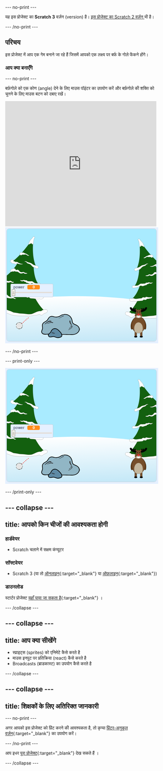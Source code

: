 --- no-print ---

यह इस प्रोजेक्ट का **Scratch 3** वर्ज़न (version) है। [इस प्रोजेक्ट का Scratch 2 वर्ज़न ](https://projects.raspberrypi.org/hi-IN/projects/snowball-fight-scratch2) भी है।

--- /no-print ---

## परिचय

इस प्रोजेक्ट में आप एक गेम बनाने जा रहे हैं जिसमें आपको एक लक्ष्य पर बर्फ के गोले फेंकने होंगे।

### आप क्या बनाएँगे

--- no-print ---

बर्फ़गोले को एक कोण (angle) देने के लिए माउस पॉइंटर का उपयोग करें और बर्फ़गोले की शक्ति को चुनने के लिए माउस बटन को दबाए रखें।

<div class="scratch-preview">
  <iframe allowtransparency="true" width="485" height="402" src="https://scratch.mit.edu/projects/embed/302159331/?autostart=true" frameborder="0" scrolling="no"></iframe>
  <img src="images/snow-final.png">
</div>

--- /no-print ---

--- print-only ---

![complete project](images/snow-final.png)

--- /print-only ---

--- collapse ---
---
title: आपको किन चीजों की आवश्यकता होगी
---

### हार्डवेयर

+ Scratch चलाने में सक्षम कंप्यूटर

### सॉफ्टवेयर

+ Scratch 3 (या तो [ऑनलाइन](http://rpf.io/scratchon){:target="_blank"} या [ऑफ़लाइन](http://rpf.io/scratchoff){:target="_blank"})

### डाउनलोड

स्टार्टर प्रोजेक्ट [यहाँ पाया जा सकता है](http://rpf.io/p/hi-IN/snowball-fight-go){:target="_blank"} ।

--- /collapse ---

--- collapse ---
---
title: आप क्या सीखेंगे
---

- स्प्राइट्स (sprites) को एनिमेटे कैसे करते है
- माउस इनपुट पर प्रतिक्रिया (react) कैसे करते है
- Broadcasts (ब्राडकास्ट) का उपयोग कैसे करते है

--- /collapse ---

--- collapse ---
---
title: शिक्षकों के लिए अतिरिक्त जानकारी
---

--- no-print ---

अगर आपको इस प्रोजेक्ट को प्रिंट करने की आवश्यकता है, तो कृप्या [प्रिंटर-अनुकूल वर्ज़न](https://projects.raspberrypi.org/hi-IN/projects/snowball-fight/print){:target="_blank"} का उपयोग करें।

--- /no-print ---

आप इधर [पूरा प्रोजेक्ट](http://rpf.io/p/hi-IN/snowball-fight-get){:target="_blank"} देख सकते हैं ।

--- /collapse ---
